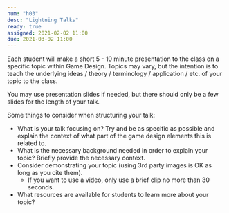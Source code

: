 ```yaml
---
num: "h03"
desc: "Lightning Talks"
ready: true
assigned: 2021-02-02 11:00
due: 2021-03-02 11:00
---
```


Each student will make a short 5 - 10 minute presentation to the class on a specific topic within Game Design. Topics may vary, but the intention is to teach the underlying ideas / theory / terminology / application / etc. of your topic to the class.

You may use presentation slides if needed, but there should only be a few slides for the length of your talk.

Some things to consider when structuring your talk:

* What is your talk focusing on? Try and be as specific as possible and explain the context of what part of the game design elements this is related to.
* What is the necessary background needed in order to explain your topic? Briefly provide the necessary context.
* Consider demonstrating your topic (using 3rd party images is OK as long as you cite them).
	* If you want to use a video, only use a brief clip no more than 30 seconds.
* What resources are available for students to learn more about your topic?

